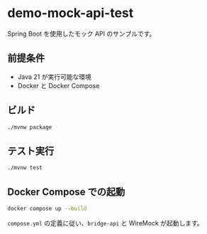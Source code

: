 # demo-mock-api-test

Spring Boot を使用したモック API のサンプルです。

## 前提条件

- Java 21 が実行可能な環境
- Docker と Docker Compose

## ビルド

```bash
./mvnw package
```

## テスト実行

```bash
./mvnw test
```

## Docker Compose での起動

```bash
docker compose up --build
```

`compose.yml` の定義に従い、`bridge-api` と WireMock が起動します。

